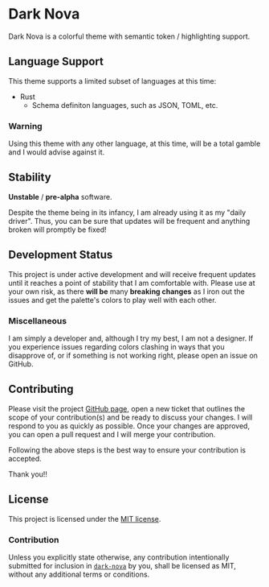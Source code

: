 # Dark Nova

Dark Nova is a colorful theme with semantic token / highlighting support.

## Language Support

This theme supports a limited subset of languages at this time:
- Rust
  - Schema definiton languages, such as JSON, TOML, etc.

### Warning

Using this theme with any other language, at this time, will be a total gamble and I would advise
against it.

## Stability

**Unstable** / **pre-alpha** software.

Despite the theme being in its infancy, I am already using it as my "daily driver". Thus, you can be
sure that updates will be frequent and anything broken will promptly be fixed!

## Development Status

This project is under active development and will receive frequent updates until it reaches a point
of stability that I am comfortable with. Please use at your own risk, as there **will be** many
**breaking changes** as I iron out the issues and get the palette's colors to play well with each other.

### Miscellaneous

I am simply a developer and, although I try my best, I am not a designer. If you experience issues
regarding colors clashing in ways that you disapprove of, or if something is not working right, please
open an issue on GitHub.

## Contributing

Please visit the project [GitHub page][project-repo], open a new ticket that outlines the scope of
your contribution(s) and be ready to discuss your changes. I will respond to you as quickly as possible.
Once your changes are approved, you can open a pull request and I will merge your contribution.

Following the above steps is the best way to ensure your contribution is accepted.

Thank you!!

## License

This project is licensed under the [MIT license][license].

### Contribution

Unless you explicitly state otherwise, any contribution intentionally submitted for inclusion in
[`dark-nova`][project-repo] by you, shall be licensed as MIT, without any additional terms or conditions.

<!-- Links section -->

[project-repo]: https://github.com/peter-donovan/dark-nova-theme/
[extension-url]: https://marketplace.visualstudio.com/items?itemName=dark-nova.dark-nova
[license]: https://github.com/peter-donovan/dark-nova-theme/blob/main/LICENSE